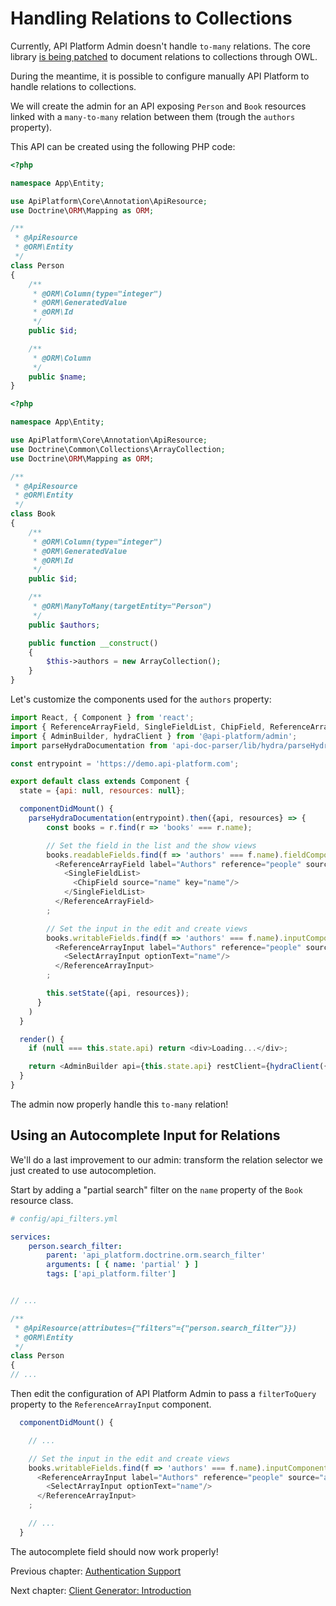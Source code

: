 # Handling Relations to Collections

Currently, API Platform Admin doesn't handle `to-many` relations. The core library [is being patched](https://github.com/api-platform/core/pull/1189)
to document relations to collections through OWL.

During the meantime, it is possible to configure manually API Platform to handle relations to collections.

We will create the admin for an API exposing `Person` and `Book` resources linked with a `many-to-many`
relation between them (trough the `authors` property).

This API can be created using the following PHP code:

```php
<?php

namespace App\Entity;

use ApiPlatform\Core\Annotation\ApiResource;
use Doctrine\ORM\Mapping as ORM;

/**
 * @ApiResource
 * @ORM\Entity
 */
class Person
{
    /**
     * @ORM\Column(type="integer")
     * @ORM\GeneratedValue
     * @ORM\Id
     */
    public $id;

    /**
     * @ORM\Column
     */
    public $name;
}
```

```php
<?php

namespace App\Entity;

use ApiPlatform\Core\Annotation\ApiResource;
use Doctrine\Common\Collections\ArrayCollection;
use Doctrine\ORM\Mapping as ORM;

/**
 * @ApiResource
 * @ORM\Entity
 */
class Book
{
    /**
     * @ORM\Column(type="integer")
     * @ORM\GeneratedValue
     * @ORM\Id
     */
    public $id;

    /**
     * @ORM\ManyToMany(targetEntity="Person")
     */
    public $authors;

    public function __construct()
    {
        $this->authors = new ArrayCollection();
    }
}
```

Let's customize the components used for the `authors` property:

```javascript
import React, { Component } from 'react';
import { ReferenceArrayField, SingleFieldList, ChipField, ReferenceArrayInput, SelectArrayInput } from 'admin-on-rest';
import { AdminBuilder, hydraClient } from '@api-platform/admin';
import parseHydraDocumentation from 'api-doc-parser/lib/hydra/parseHydraDocumentation';

const entrypoint = 'https://demo.api-platform.com';

export default class extends Component {
  state = {api: null, resources: null};

  componentDidMount() {
    parseHydraDocumentation(entrypoint).then({api, resources} => {
        const books = r.find(r => 'books' === r.name);

        // Set the field in the list and the show views
        books.readableFields.find(f => 'authors' === f.name).fieldComponent =
          <ReferenceArrayField label="Authors" reference="people" source="authors" key="authors">
            <SingleFieldList>
              <ChipField source="name" key="name"/>
            </SingleFieldList>
          </ReferenceArrayField>
        ;

        // Set the input in the edit and create views
        books.writableFields.find(f => 'authors' === f.name).inputComponent =
          <ReferenceArrayInput label="Authors" reference="people" source="authors" key="authors">
            <SelectArrayInput optionText="name"/>
          </ReferenceArrayInput>
        ;

        this.setState({api, resources});
      }
    )
  }

  render() {
    if (null === this.state.api) return <div>Loading...</div>;

    return <AdminBuilder api={this.state.api} restClient={hydraClient({entrypoint: entrypoint, resources: this.state.resources})}/>
  }
}
```

The admin now properly handle this `to-many` relation!

## Using an Autocomplete Input for Relations

We'll do a last improvement to our admin: transform the relation selector we just created to use autocompletion.

Start by adding a "partial search" filter on the `name` property of the `Book` resource class.

```yaml
# config/api_filters.yml

services:
    person.search_filter:
        parent: 'api_platform.doctrine.orm.search_filter'
        arguments: [ { name: 'partial' } ]
        tags: ['api_platform.filter']
```

```php

// ...

/**
 * @ApiResource(attributes={"filters"={"person.search_filter"}})
 * @ORM\Entity
 */
class Person
{
// ...
```

Then edit the configuration of API Platform Admin to pass a `filterToQuery` property to the `ReferenceArrayInput` component.

```javascript
  componentDidMount() {

    // ...

    // Set the input in the edit and create views
    books.writableFields.find(f => 'authors' === f.name).inputComponent =
      <ReferenceArrayInput label="Authors" reference="people" source="authors" key="authors" filterToQuery={searchText => ({ name: searchText })}>
        <SelectArrayInput optionText="name"/>
      </ReferenceArrayInput>
    ;

    // ...
  }
```

The autocomplete field should now work properly!

Previous chapter: [Authentication Support](authentication-support.md)

Next chapter: [Client Generator: Introduction](../client-generator/index.md)

